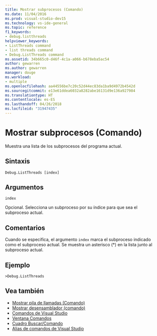```yaml
---
title: Mostrar subprocesos (Comando)
ms.date: 11/04/2016
ms.prod: visual-studio-dev15
ms.technology: vs-ide-general
ms.topic: reference
f1_keywords:
- debug.listthreads
helpviewer_keywords:
- ListThreads command
- list threads command
- Debug.ListThreads command
ms.assetid: 34b665c0-d46f-4c1a-a066-b678eba5ac54
author: gewarren
ms.author: gewarren
manager: douge
ms.workload:
- multiple
ms.openlocfilehash: aa44556be7c20c52d44ec83da1ba9d4972b4542d
ms.sourcegitcommit: e13e61ddea6032a8282abe16131d9e136a927984
ms.translationtype: HT
ms.contentlocale: es-ES
ms.lasthandoff: 04/26/2018
ms.locfileid: "31947435"
---
```

# <a name="list-threads-command"></a>Mostrar subprocesos (Comando)
Muestra una lista de los subprocesos del programa actual.

## <a name="syntax"></a>Sintaxis

```
Debug.ListThreads [index]
```

## <a name="arguments"></a>Argumentos
 `index`

 Opcional. Selecciona un subproceso por su índice para que sea el subproceso actual.

## <a name="remarks"></a>Comentarios
 Cuando se especifica, el argumento `index` marca el subproceso indicado como el subproceso actual. Se muestra un asterisco (*) en la lista junto al subproceso actual.

## <a name="example"></a>Ejemplo

```
>Debug.ListThreads
```

## <a name="see-also"></a>Vea también

- [Mostrar pila de llamadas (Comando)](../../ide/reference/list-call-stack-command.md)
- [Mostrar desensamblador (comando)](../../ide/reference/list-disassembly-command.md)
- [Comandos de Visual Studio](../../ide/reference/visual-studio-commands.md)
- [Ventana Comandos](../../ide/reference/command-window.md)
- [Cuadro Buscar/Comando](../../ide/find-command-box.md)
- [Alias de comandos de Visual Studio](../../ide/reference/visual-studio-command-aliases.md)